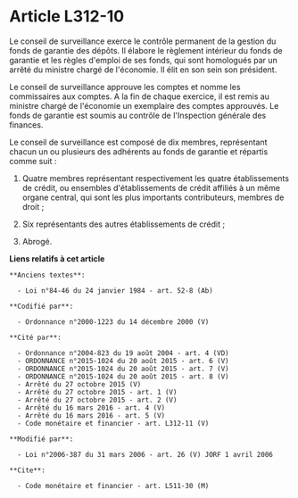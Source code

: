 # Article L312-10

Le conseil de surveillance exerce le contrôle permanent de la gestion du fonds de garantie des dépôts. Il élabore le
règlement intérieur du fonds de garantie et les règles d'emploi de ses fonds, qui sont homologués par un arrêté du ministre
chargé de l'économie. Il élit en son sein son président.

Le conseil de surveillance approuve les comptes et nomme les commissaires aux comptes. A la fin de chaque exercice, il est
remis au ministre chargé de l'économie un exemplaire des comptes approuvés. Le fonds de garantie est soumis au contrôle de
l'Inspection générale des finances.

Le conseil de surveillance est composé de dix membres, représentant chacun un ou plusieurs des adhérents au fonds de garantie
et répartis comme suit :

1. Quatre membres représentant respectivement les quatre établissements de crédit, ou ensembles d'établissements de crédit
affiliés à un même organe central, qui sont les plus importants contributeurs, membres de droit ;

2. Six représentants des autres établissements de crédit ;

3. Abrogé.

**Liens relatifs à cet article**

	**Anciens textes**:

	  - Loi n°84-46 du 24 janvier 1984 - art. 52-8 (Ab)

	**Codifié par**:

	  - Ordonnance n°2000-1223 du 14 décembre 2000 (V)

	**Cité par**:

	  - Ordonnance n°2004-823 du 19 août 2004 - art. 4 (VD)
	  - ORDONNANCE n°2015-1024 du 20 août 2015 - art. 6 (V)
	  - ORDONNANCE n°2015-1024 du 20 août 2015 - art. 7 (V)
	  - ORDONNANCE n°2015-1024 du 20 août 2015 - art. 8 (V)
	  - Arrêté du 27 octobre 2015 (V)
	  - Arrêté du 27 octobre 2015 - art. 1 (V)
	  - Arrêté du 27 octobre 2015 - art. 2 (V)
	  - Arrêté du 16 mars 2016 - art. 4 (V)
	  - Arrêté du 16 mars 2016 - art. 5 (V)
	  - Code monétaire et financier - art. L312-11 (V)

	**Modifié par**:

	  - Loi n°2006-387 du 31 mars 2006 - art. 26 (V) JORF 1 avril 2006

	**Cite**:

	  - Code monétaire et financier - art. L511-30 (M)
